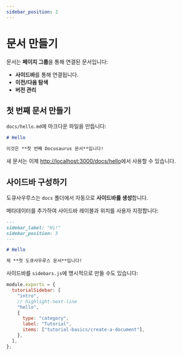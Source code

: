```yaml
---
sidebar_position: 2
---
```


# 문서 만들기

문서는 **페이지 그룹**을 통해 연결된 문서입니다:

- **사이드바**를 통해 연결됩니다.
- **이전/다음 탐색**
- **버전 관리**

## 첫 번째 문서 만들기

`docs/hello.md`에 마크다운 파일을 만듭니다:

```md title="docs/hello.md"
# Hello

이것은 **첫 번째 Docusaurus 문서**입니다!
```

새 문서는 이제 [http://localhost:3000/docs/hello](http://localhost:3000/docs/hello)에서 사용할 수 있습니다.

## 사이드바 구성하기

도큐사우루스는 `docs` 폴더에서 자동으로 **사이드바를 생성**합니다.

메타데이터를 추가하여 사이드바 레이블과 위치를 사용자 지정합니다:

```md title="docs/hello.md" {1-4}
---
sidebar_label: "Hi!"
sidebar_position: 3
---

# Hello

제 **첫 도큐사우루스 문서**입니다!
```

사이드바를 `sidebars.js`에 명시적으로 만들 수도 있습니다:

```js title="sidebars.js"
module.exports = {
  tutorialSidebar: [
    "intro",
    // highlight-next-line
    "hello",
    {
      type: "category",
      label: "Tutorial",
      items: ["tutorial-basics/create-a-document"],
    },
  ],
};
```
